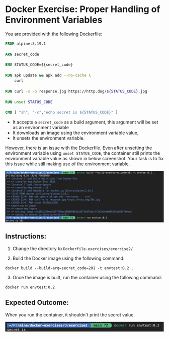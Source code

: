 # Docker Exercise: Proper Handling of Environment Variables

You are provided with the following Dockerfile:
```Dockerfile
FROM alpine:3.19.1

ARG secret_code

ENV STATUS_CODE=${secret_code} 

RUN apk update && apk add --no-cache \
    curl

RUN curl -s -o response.jpg https://http.dog/${STATUS_CODE}.jpg

RUN unset STATUS_CODE

CMD [ "sh", "-c","echo secret is ${STATUS_CODE}" ]
```

- It accepts a `secret_code` as a build argument, this argument will be set as an environment variable
- It downloads an image using the environment variable value, 
- It unsets the environment variable. 

However, there is an issue with the Dockerfile. Even after unsetting the environment variable using `unset STATUS_CODE`, the container still prints the environment variable value as shown in below screenshot. Your task is to fix this issue while still making use of the environment variable.

![env test output](../../assets/env_test_output.png)

## Instructions:

1. Change the directory to `Dockerfile-exercises/exercise2/`

2. Build the Docker image using the following command:

```shell
docker build --build-arg=secret_code=201 -t envtest:0.2 .
```

3. Once the image is built, run the container using the following command:
```shell
docker run envtest:0.2
```

## Expected Outcome:
When you run the container, it shouldn't print the secret value.

![env test output](../../assets/env_test_expected_output.png)
